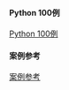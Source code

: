 #### Python 100例
[Python 100例](http://www.runoob.com/python/python-100-examples.html)

#### 案例参考
[案例参考](https://github.com/RichardFu123/Python100Cases)